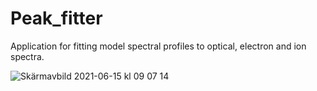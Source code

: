 # Peak_fitter
Application for fitting model spectral profiles to optical, electron and ion spectra.

![Skärmavbild 2021-06-15 kl  09 07 14](https://user-images.githubusercontent.com/24233036/122008352-3cf0f400-cdb9-11eb-993f-5b3926dbfd24.png)

